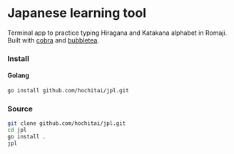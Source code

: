 # Japanese learning tool
Terminal app to practice typing Hiragana and Katakana alphabet in Romaji. Built with [cobra](https://github.com/spf13/cobra) and [bubbletea](https://github.com/charmbracelet/bubbletea).

### Install

#### Golang

```bash
go install github.com/hochitai/jpl.git
```

### Source

```bash
git clone github.com/hochitai/jpl.git
cd jpl
go install .
jpl
```
